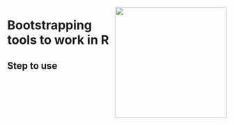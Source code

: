 <a href="https://www.islas.org.mx"><img src="https://www.islas.org.mx/img/logo.svg" align="right" width="256" /></a>

# Bootstrapping tools to work in R 

## Step to use

